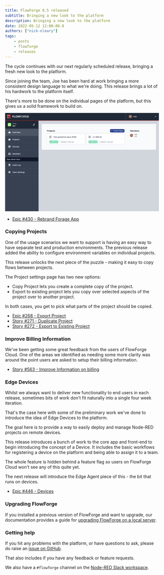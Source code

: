 ```yaml
---
title: FlowForge 0.5 released
subtitle: Bringing a new look to the platform
description: Bringing a new look to the platform
date: 2022-05-12 12:00:00.0
authors: ["nick-oleary"]
tags:
    - posts
    - flowforge
    - releases
---
```


The cycle continues with our next regularly scheduled release, bringing a fresh
new look to the platform.

<!--more-->

Since joining the team, Joe has been hard at work bringing a more consistent
design language to what we're doing. This release brings a lot of his hardwork
to the platform itself.

There's more to be done on the individual pages of the platform, but this
gives us a solid framework to build on.

![](./images/ff-05-dashboard.png)

 - [Epic #430 - Rebrand Forage App](https://github.com/flowforge/flowforge/issues/430)

### Copying Projects

One of the usage scenarios we want to support is having an easy way to have separate
test and production environments. The previous release added the ability to configure
environment variables on individual projects.

This release unlocks the next piece of the puzzle - making it easy to copy flows
between projects.

The Project settings page has two new options:

 - Copy Project lets you create a complete copy of the project.
 - Export to existing project lets you copy over selected aspects of the project
   over to another project.

In both cases, you get to pick what parts of the project should be copied.

 - [Epic #268 - Export Project](https://github.com/flowforge/flowforge/issues/268)
 - [Story #271 - Duplicate Project](https://github.com/flowforge/flowforge/issues/271)
 - [Story #272 - Export to Existing Project](https://github.com/flowforge/flowforge/issues/272)

### Improve Billing Information

We've been getting some great feedback from the users of FlowForge Cloud. One of the
areas we identified as needing some more clarity was around the point users are
asked to setup their billing information.

 - [Story #563 - Improve Information on billing](https://github.com/flowforge/flowforge/issues/563)

### Edge Devices

Whilst we always want to deliver new functionality to end users in each release,
sometimes bits of work don't fit naturally into a single four week iteration.

That's the case here with some of the preliminary work we've done to introduce
the idea of Edge Devices to the platform.

The goal here is to provide a way to easily deploy and manage Node-RED projects
on remote devices.

This release introduces a bunch of work to the core app and front-end to begin
introducing the concept of a Device. It includes the basic workflows for registering
a device on the platform and being able to assign it to a team.

The whole feature is hidden behind a feature flag so users on FlowForge Cloud won't
see any of this quite yet.

The next release will introduce the Edge Agent piece of this - the bit that runs
on devices.

- [Epic #446 - Devices](https://github.com/flowforge/flowforge/issues/446)

### Upgrading FlowForge

If you installed a previous version of FlowForge  and want to upgrade, our documentation provides a
guide for [upgrading FlowForge on a local server](http://flowforge.com/docs/install#upgrade).

### Getting help

If you hit any problems with the platform, or have questions to ask, please do
raise an [issue on GitHub](https://github.com/flowforge/flowforge/issues).

That also includes if you have any feedback or feature requests.

We also have a `#flowforge` channel on the [Node-RED Slack workspace](https://nodered.org/slack).

